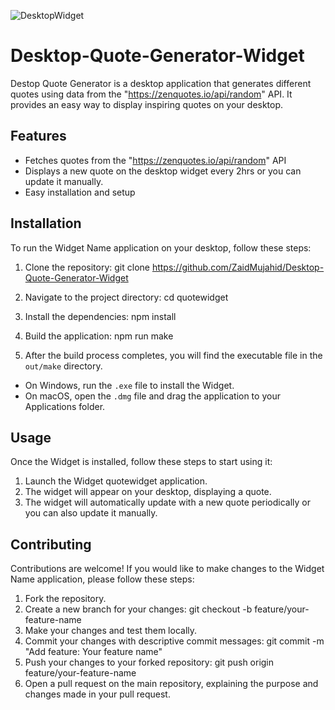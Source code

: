 ![DesktopWidget](https://github.com/ZaidMujahid/Desktop-Quote-Generator-Widget/assets/89090882/6f9df088-6317-43b4-8ed3-55bf74b73e64)

# Desktop-Quote-Generator-Widget

Destop Quote Generator is a desktop application that generates different quotes using data from the "https://zenquotes.io/api/random" API. It provides an easy way to display inspiring quotes on your desktop.

## Features

- Fetches quotes from the "https://zenquotes.io/api/random" API
- Displays a new quote on the desktop widget every 2hrs or you can update it manually.
- Easy installation and setup

## Installation

To run the Widget Name application on your desktop, follow these steps:

1. Clone the repository:
git clone https://github.com/ZaidMujahid/Desktop-Quote-Generator-Widget

2. Navigate to the project directory:
cd quotewidget

3. Install the dependencies:
npm install

4. Build the application:
npm run make

5. After the build process completes, you will find the executable file in the `out/make` directory.
- On Windows, run the `.exe` file to install the Widget.
- On macOS, open the `.dmg` file and drag the application to your Applications folder.

## Usage

Once the Widget is installed, follow these steps to start using it:

1. Launch the Widget quotewidget application.
2. The widget will appear on your desktop, displaying a quote.
3. The widget will automatically update with a new quote periodically or you can also update it manually.

## Contributing

Contributions are welcome! If you would like to make changes to the Widget Name application, please follow these steps:

1. Fork the repository.
2. Create a new branch for your changes:
git checkout -b feature/your-feature-name
3. Make your changes and test them locally.
4. Commit your changes with descriptive commit messages:
git commit -m "Add feature: Your feature name"
5. Push your changes to your forked repository:
git push origin feature/your-feature-name
6. Open a pull request on the main repository, explaining the purpose and changes made in your pull request.



